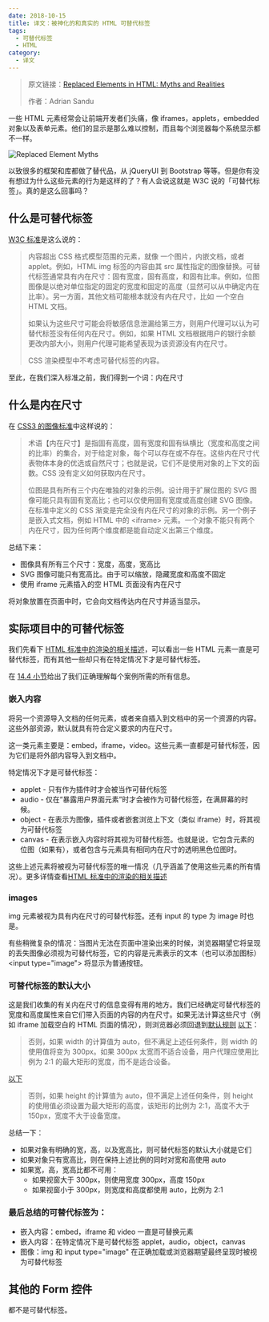 ```yaml
---
date: 2018-10-15
title: 译文：被神化的和真实的 HTML 可替代标签
tags: 
  - 可替代标签
  - HTML
category:
  - 译文
---
```


> 原文链接：[Replaced Elements in HTML: Myths and Realities](https://www.sitepoint.com/replaced-elements-html-myths-realities/)
>
> 作者：Adrian Sandu

一些 HTML 元素经常会让前端开发者们头痛，像 iframes，applets，embedded 对象以及表单元素。他们的显示是那么难以控制，而且每个浏览器每个系统显示都不一样。

![Replaced Element Myths](https://dab1nmslvvntp.cloudfront.net/wp-content/uploads/2017/07/1501638545replaced-myths.png)

以致很多的框架和库都做了替代品，从 jQueryUI 到 Bootstrap 等等。但是你有没有想过为什么这些元素的行为是这样的了？有人会说这就是 W3C 说的「可替代标签」。真的是这么回事吗？



## 什么是可替代标签

[W3C 标准](https://drafts.csswg.org/css2/conform.html)是这么说的：

> 内容超出 CSS 格式模型范围的元素，就像 一个图片，内嵌文档，或者 applet。例如，HTML img 标签的内容由其 src 属性指定的图像替换。可替代标签通常具有内在尺寸：固有宽度，固有高度，和固有比率。例如，位图图像是以绝对单位指定的固定的宽度和固定的高度（显然可以从中确定内在比率）。另一方面，其他文档可能根本就没有内在尺寸，比如 一个空白 HTML 文档。
>
> 如果认为这些尺寸可能会将敏感信息泄漏给第三方，则用户代理可以认为可替代标签没有任何内在尺寸。例如，如果 HTML 文档根据用户的银行余额更改内部大小，则用户代理可能希望表现为该资源没有内在尺寸。
>
> CSS 渲染模型中不考虑可替代标签的内容。

至此，在我们深入标准之前，我们得到一个词：内在尺寸



## 什么是内在尺寸

在 [CSS3 的图像标准](https://www.w3.org/TR/css3-images/#sizing-terms)中这样说的：

> 术语【内在尺寸】是指固有高度，固有宽度和固有纵横比（宽度和高度之间的比率）的集合，对于给定对象，每个可以存在或不存在。这些内在尺寸代表物体本身的优选或自然尺寸；也就是说，它们不是使用对象的上下文的函数。CSS 没有定义如何获取内在尺寸。
>
> 位图是具有所有三个内在唯独的对象的示例。设计用于扩展位图的 SVG 图像可能只具有固有宽高比；也可以仅使用固有宽度或高度创建 SVG 图像。在标准中定义的 CSS 渐变是完全没有内在尺寸的对象的示例。另一个例子是嵌入式文档，例如 HTML 中的 &lt;iframe&gt; 元素。一个对象不能只有两个内在尺寸，因为任何两个维度都是能自动定义出第三个维度。

总结下来：

- 图像具有所有三个尺寸：宽度，高度，宽高比
- SVG 图像可能只有宽高比。由于可以缩放，隐藏宽度和高度不固定
- 使用 iframe 元素插入的空 HTML 页面没有内在尺寸

将对象放置在页面中时，它会向文档传达内在尺寸并适当显示。



## 实际项目中的可替代标签

我们先看下 [HTML 标准中的渲染的相关描述](https://html.spec.whatwg.org/multipage/rendering.html)，可以看出一些 HTML 元素一直是可替代标签，而有其他一些却只有在特定情况下才是可替代标签。

在 [14.4 小节](https://html.spec.whatwg.org/multipage/rendering.html#replaced-elements)给出了我们正确理解每个案例所需的所有信息。

### 嵌入内容

将另一个资源导入文档的任何元素，或者来自插入到文档中的另一个资源的内容。这些外部资源，默认就具有符合定义要求的内在尺寸。

这一类元素主要是：embed，iframe，video。这些元素一直都是可替代标签，因为它们是将外部内容导入到文档中。

特定情况下才是可替代标签：

- applet - 只有作为插件时才会被当作可替代标签
- audio - 仅在“暴露用户界面元素”时才会被作为可替代标签，在满屏幕的时候。
- object - 在表示为图像，插件或者嵌套浏览上下文（类似 iframe）时，将其视为可替代标签
- canvas - 在表示嵌入内容时将其视为可替代标签。也就是说，它包含元素的位图（如果有），或者包含与元素具有相同内在尺寸的透明黑色位图时。

这些上述元素将被视为可替代标签的唯一情况（几乎涵盖了使用这些元素的所有情况）。更多详情查看[HTML 标准中的渲染的相关描述](https://html.spec.whatwg.org/multipage/rendering.html)



### images

img 元素被视为具有内在尺寸的可替代标签。还有 input 的 type 为 image 时也是。

有些稍微复杂的情况：当图片无法在页面中渲染出来的时候，浏览器期望它将呈现的丢失图像必须视为可替代标签，它的内容是元素表示的文本（也可以添加图标）&lt;input type="image"> 将显示为普通按钮。



### 可替代标签的默认大小

这是我们收集的有关内在尺寸的信息变得有用的地方。我们已经确定可替代标签的宽度和高度属性来自它们带入页面的内容的内在尺寸。如果无法计算这些尺寸（例如 iframe 加载空白的 HTML 页面的情况），则浏览器必须回退到[默认规则](https://www.w3.org/TR/CSS21/visudet.html) [以下](https://www.w3.org/TR/CSS21/visudet.html#Computing_widths_and_margins)：

> 否则，如果 width 的计算值为 auto，但不满足上述任何条件，则 width 的使用值将变为 300px。如果 300px 太宽而不适合设备，用户代理应使用比例为 2:1 的最大矩形的宽度，而不是适合设备。

[以下](https://www.w3.org/TR/CSS21/visudet.html#Computing_heights_and_margins)

> 否则，如果 height 的计算值为 auto，但不满足上述任何条件，则 height 的使用值必须设置为最大矩形的高度，该矩形的比例为 2:1，高度不大于 150px，宽度不大于设备宽度。

总结一下：

- 如果对象有明确的宽，高，以及宽高比，则可替代标签的默认大小就是它们
- 如果对象只有宽高比，则在保持上述比例的同时对宽和高使用 auto
- 如果宽，高，宽高比都不可用：
  - 如果视窗大于 300px，则使用宽度 300px，高度 150px
  - 如果视窗小于 300px，则宽度和高度都使用 auto，比例为 2:1



### 最后总结的可替代标签为：

- 嵌入内容：embed，iframe 和 video 一直是可替换元素
- 嵌入内容：在特定情况下是可替代标签 applet，audio，object，canvas
- 图像：img 和 input type="image" 在正确加载或浏览器期望最终呈现时被视为可替代标签



## 其他的 Form 控件

都不是可替代标签。